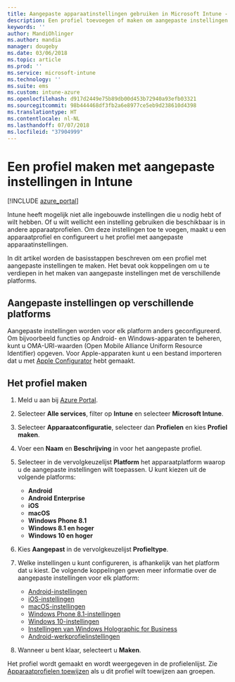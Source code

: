 ```yaml
---
title: Aangepaste apparaatinstellingen gebruiken in Microsoft Intune - Azure | Microsoft Docs
description: Een profiel toevoegen of maken om aangepaste instellingen te gebruiken voor Windows-, Android en iOS-apparaten met Microsoft Intune
keywords: ''
author: MandiOhlinger
ms.author: mandia
manager: dougeby
ms.date: 03/06/2018
ms.topic: article
ms.prod: ''
ms.service: microsoft-intune
ms.technology: ''
ms.suite: ems
ms.custom: intune-azure
ms.openlocfilehash: d917d2449e75b89db00d453b72940a93efb03321
ms.sourcegitcommit: 98b444468df3fb2a6e8977ce5eb9d238610d4398
ms.translationtype: HT
ms.contentlocale: nl-NL
ms.lasthandoff: 07/07/2018
ms.locfileid: "37904999"
---
```

# <a name="create-a-profile-with-custom-settings-in-intune"></a>Een profiel maken met aangepaste instellingen in Intune

[!INCLUDE [azure_portal](./includes/azure_portal.md)]

Intune heeft mogelijk niet alle ingebouwde instellingen die u nodig hebt of wilt hebben. Of u wilt wellicht een instelling gebruiken die beschikbaar is in andere apparaatprofielen. Om deze instellingen toe te voegen, maakt u een apparaatprofiel en configureert u het profiel met aangepaste apparaatinstellingen.

In dit artikel worden de basisstappen beschreven om een profiel met aangepaste instellingen te maken. Het bevat ook koppelingen om u te verdiepen in het maken van aangepaste instellingen met de verschillende platforms.

## <a name="custom-settings-on-different-platforms"></a>Aangepaste instellingen op verschillende platforms
Aangepaste instellingen worden voor elk platform anders geconfigureerd. Om bijvoorbeeld functies op Android- en Windows-apparaten te beheren, kunt u OMA-URI-waarden (Open Mobile Alliance Uniform Resource Identifier) opgeven. Voor Apple-apparaten kunt u een bestand importeren dat u met [Apple Configurator](https://itunes.apple.com/us/app/apple-configurator-2/id1037126344?mt=12) hebt gemaakt.

## <a name="create-the-profile"></a>Het profiel maken

1. Meld u aan bij [Azure Portal](https://portal.azure.com).
2. Selecteer **Alle services**, filter op **Intune** en selecteer **Microsoft Intune**.
3. Selecteer **Apparaatconfiguratie**, selecteer dan **Profielen** en kies **Profiel maken**.
4. Voer een **Naam** en **Beschrijving** in voor het aangepaste profiel.
5. Selecteer in de vervolgkeuzelijst **Platform** het apparaatplatform waarop u de aangepaste instellingen wilt toepassen. U kunt kiezen uit de volgende platforms:

    - **Android**
    - **Android Enterprise**
    - **iOS**
    - **macOS**
    - **Windows Phone 8.1**
    - **Windows 8.1 en hoger**
    - **Windows 10 en hoger**

6. Kies **Aangepast** in de vervolgkeuzelijst **Profieltype**.
7. Welke instellingen u kunt configureren, is afhankelijk van het platform dat u kiest. De volgende koppelingen geven meer informatie over de aangepaste instellingen voor elk platform:

    - [Android-instellingen](custom-settings-android.md)
    - [iOS-instellingen](custom-settings-ios.md)
    - [macOS-instellingen](custom-settings-macos.md)
    - [Windows Phone 8.1-instellingen](custom-settings-windows-phone-8-1.md)
    - [Windows 10-instellingen](custom-settings-windows-10.md)
    - [Instellingen van Windows Holographic for Business](custom-settings-windows-holographic.md)
    - [Android-werkprofielinstellingen](custom-settings-android-for-work.md)

8. Wanneer u bent klaar, selecteert u **Maken**.

Het profiel wordt gemaakt en wordt weergegeven in de profielenlijst. Zie [Apparaatprofielen toewijzen](device-profile-assign.md) als u dit profiel wilt toewijzen aan groepen.
